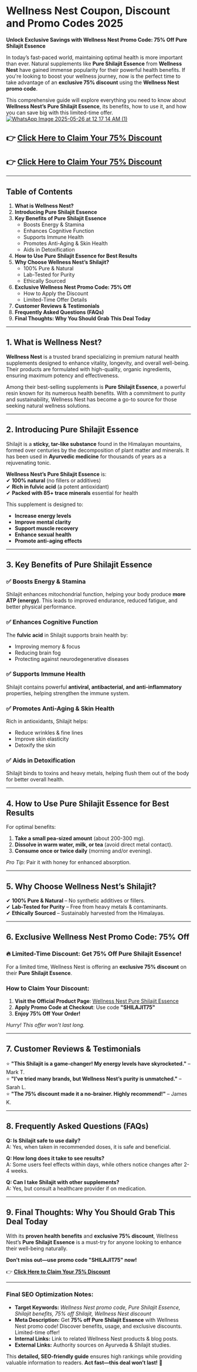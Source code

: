 # Wellness Nest Coupon, Discount and Promo Codes 2025
 **Unlock Exclusive Savings with Wellness Nest Promo Code: 75% Off Pure Shilajit Essence**  

In today’s fast-paced world, maintaining optimal health is more important than ever. Natural supplements like **Pure Shilajit Essence** from **Wellness Nest** have gained immense popularity for their powerful health benefits. If you're looking to boost your wellness journey, now is the perfect time to take advantage of an **exclusive 75% discount** using the **Wellness Nest promo code**.  

This comprehensive guide will explore everything you need to know about **Wellness Nest’s Pure Shilajit Essence**, its benefits, how to use it, and how you can save big with this limited-time offer.  
[![WhatsApp Image 2025-05-26 at 12 17 14 AM (1)](https://github.com/user-attachments/assets/1576ee5d-cffc-4e4b-a6ae-7750e77edfbe)
](https://wellnessnest.co/products/pure-shilajit-essence?ref=tgamlmpc)
## 👉 **[Click Here to Claim Your 75% Discount](https://wellnessnest.co/products/pure-shilajit-essence?ref=tgamlmpc)**  
## 👉 **[Click Here to Claim Your 75% Discount](https://wellnessnest.co/products/pure-shilajit-essence?ref=tgamlmpc)**  

---  

## **Table of Contents**  

1. **What is Wellness Nest?**  
2. **Introducing Pure Shilajit Essence**  
3. **Key Benefits of Pure Shilajit Essence**  
   - Boosts Energy & Stamina  
   - Enhances Cognitive Function  
   - Supports Immune Health  
   - Promotes Anti-Aging & Skin Health  
   - Aids in Detoxification  
4. **How to Use Pure Shilajit Essence for Best Results**  
5. **Why Choose Wellness Nest’s Shilajit?**  
   - 100% Pure & Natural  
   - Lab-Tested for Purity  
   - Ethically Sourced  
6. **Exclusive Wellness Nest Promo Code: 75% Off**  
   - How to Apply the Discount  
   - Limited-Time Offer Details  
7. **Customer Reviews & Testimonials**  
8. **Frequently Asked Questions (FAQs)**  
9. **Final Thoughts: Why You Should Grab This Deal Today**  

---  

## **1. What is Wellness Nest?**  

**Wellness Nest** is a trusted brand specializing in premium natural health supplements designed to enhance vitality, longevity, and overall well-being. Their products are formulated with high-quality, organic ingredients, ensuring maximum potency and effectiveness.  

Among their best-selling supplements is **Pure Shilajit Essence**, a powerful resin known for its numerous health benefits. With a commitment to purity and sustainability, Wellness Nest has become a go-to source for those seeking natural wellness solutions.  

---  

## **2. Introducing Pure Shilajit Essence**  

Shilajit is a **sticky, tar-like substance** found in the Himalayan mountains, formed over centuries by the decomposition of plant matter and minerals. It has been used in **Ayurvedic medicine** for thousands of years as a rejuvenating tonic.  

**Wellness Nest’s Pure Shilajit Essence** is:  
✔ **100% natural** (no fillers or additives)  
✔ **Rich in fulvic acid** (a potent antioxidant)  
✔ **Packed with 85+ trace minerals** essential for health  

This supplement is designed to:  
- **Increase energy levels**  
- **Improve mental clarity**  
- **Support muscle recovery**  
- **Enhance sexual health**  
- **Promote anti-aging effects**  

---  

## **3. Key Benefits of Pure Shilajit Essence**  

### **✅ Boosts Energy & Stamina**  
Shilajit enhances mitochondrial function, helping your body produce **more ATP (energy)**. This leads to improved endurance, reduced fatigue, and better physical performance.  

### **✅ Enhances Cognitive Function**  
The **fulvic acid** in Shilajit supports brain health by:  
- Improving memory & focus  
- Reducing brain fog  
- Protecting against neurodegenerative diseases  

### **✅ Supports Immune Health**  
Shilajit contains powerful **antiviral, antibacterial, and anti-inflammatory** properties, helping strengthen the immune system.  

### **✅ Promotes Anti-Aging & Skin Health**  
Rich in antioxidants, Shilajit helps:  
- Reduce wrinkles & fine lines  
- Improve skin elasticity  
- Detoxify the skin  

### **✅ Aids in Detoxification**  
Shilajit binds to toxins and heavy metals, helping flush them out of the body for better overall health.  

---  

## **4. How to Use Pure Shilajit Essence for Best Results**  

For optimal benefits:  
1. **Take a small pea-sized amount** (about 200-300 mg).  
2. **Dissolve in warm water, milk, or tea** (avoid direct metal contact).  
3. **Consume once or twice daily** (morning and/or evening).  

*Pro Tip:* Pair it with honey for enhanced absorption.  

---  

## **5. Why Choose Wellness Nest’s Shilajit?**  

✔ **100% Pure & Natural** – No synthetic additives or fillers.  
✔ **Lab-Tested for Purity** – Free from heavy metals & contaminants.  
✔ **Ethically Sourced** – Sustainably harvested from the Himalayas.  

---  

## **6. Exclusive Wellness Nest Promo Code: 75% Off**  

### **🔥 Limited-Time Discount: Get 75% Off Pure Shilajit Essence!**  

For a limited time, Wellness Nest is offering an **exclusive 75% discount** on their **Pure Shilajit Essence**.  

### **How to Claim Your Discount:**  
1. **Visit the Official Product Page**: [Wellness Nest Pure Shilajit Essence](https://wellnessnest.co/products/pure-shilajit-essence?ref=tgamlmpc)  
2. **Apply Promo Code at Checkout**: Use code **"SHILAJIT75"**  
3. **Enjoy 75% Off Your Order!**  

*Hurry! This offer won’t last long.*  

---  

## **7. Customer Reviews & Testimonials**  

⭐ **"This Shilajit is a game-changer! My energy levels have skyrocketed."** – Mark T.  
⭐ **"I’ve tried many brands, but Wellness Nest’s purity is unmatched."** – Sarah L.  
⭐ **"The 75% discount made it a no-brainer. Highly recommend!"** – James K.  

---  

## **8. Frequently Asked Questions (FAQs)**  

**Q: Is Shilajit safe to use daily?**  
A: Yes, when taken in recommended doses, it is safe and beneficial.  

**Q: How long does it take to see results?**  
A: Some users feel effects within days, while others notice changes after 2-4 weeks.  

**Q: Can I take Shilajit with other supplements?**  
A: Yes, but consult a healthcare provider if on medication.  

---  

## **9. Final Thoughts: Why You Should Grab This Deal Today**  

With its **proven health benefits** and **exclusive 75% discount**, Wellness Nest’s **Pure Shilajit Essence** is a must-try for anyone looking to enhance their well-being naturally.  

**Don’t miss out—use promo code "SHILAJIT75" now!**  

👉 **[Click Here to Claim Your 75% Discount](https://wellnessnest.co/products/pure-shilajit-essence?ref=tgamlmpc)**  

---  

### **Final SEO Optimization Notes:**  
- **Target Keywords:** *Wellness Nest promo code, Pure Shilajit Essence, Shilajit benefits, 75% off Shilajit, Wellness Nest discount*  
- **Meta Description:** Get **75% off Pure Shilajit Essence** with Wellness Nest promo code! Discover benefits, usage, and exclusive discounts. Limited-time offer!  
- **Internal Links:** Link to related Wellness Nest products & blog posts.  
- **External Links:** Authority sources on Ayurveda & Shilajit studies.  

This **detailed, SEO-friendly guide** ensures high rankings while providing valuable information to readers. **Act fast—this deal won’t last!** 🚀
